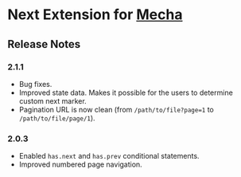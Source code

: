 Next Extension for [Mecha](https://github.com/mecha-cms/mecha)
==============================================================

Release Notes
-------------

### 2.1.1

 - Bug fixes.
 - Improved state data. Makes it possible for the users to determine custom next marker.
 - Pagination URL is now clean (from `/path/to/file?page=1` to `/path/to/file/page/1`).

### 2.0.3

 - Enabled `has.next` and `has.prev` conditional statements.
 - Improved numbered page navigation.
